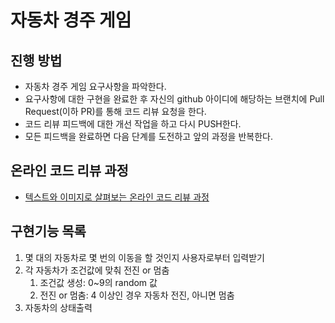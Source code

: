 # 자동차 경주 게임
## 진행 방법
* 자동차 경주 게임 요구사항을 파악한다.
* 요구사항에 대한 구현을 완료한 후 자신의 github 아이디에 해당하는 브랜치에 Pull Request(이하 PR)를 통해 코드 리뷰 요청을 한다.
* 코드 리뷰 피드백에 대한 개선 작업을 하고 다시 PUSH한다.
* 모든 피드백을 완료하면 다음 단계를 도전하고 앞의 과정을 반복한다.

## 온라인 코드 리뷰 과정
* [텍스트와 이미지로 살펴보는 온라인 코드 리뷰 과정](https://github.com/next-step/nextstep-docs/tree/master/codereview)

## 구현기능 목록
1. 몇 대의 자동차로 몇 번의 이동을 할 것인지 사용자로부터 입력받기
2. 각 자동차가 조건값에 맞춰 전진 or 멈춤
   1. 조건값 생성: 0~9의 random 값
   2. 전진 or 멈춤: 4 이상인 경우 자동차 전진, 아니면 멈춤  
3. 자동차의 상태출력